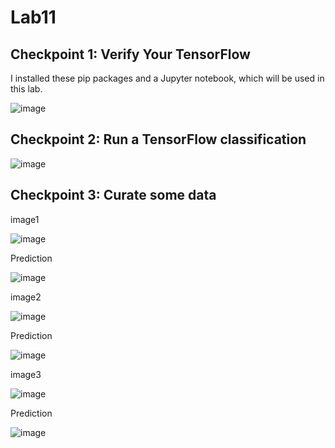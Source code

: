 # Lab11

## Checkpoint 1: Verify Your TensorFlow

I installed these pip packages and a Jupyter notebook, which will be used in this lab.

![image](https://user-images.githubusercontent.com/61073477/115223778-bfa15e00-a13e-11eb-98bd-9c06bebe2438.png)

## Checkpoint 2: Run a TensorFlow classification

![image](https://user-images.githubusercontent.com/61073477/115227114-a1d5f800-a142-11eb-8300-1eb3808d89c7.png)

## Checkpoint 3: Curate some data

image1

![image](https://user-images.githubusercontent.com/61073477/115231592-532b5c80-a148-11eb-828e-0a38287868d6.png)

Prediction

![image](https://user-images.githubusercontent.com/61073477/115231665-650cff80-a148-11eb-9483-72c8e1a310cb.png)

image2

![image](https://user-images.githubusercontent.com/61073477/115231801-92f24400-a148-11eb-995d-3f3949f13f8e.png)

Prediction

![image](https://user-images.githubusercontent.com/61073477/115231783-8e2d9000-a148-11eb-862f-51c8182f7bd9.png)

image3

![image](https://user-images.githubusercontent.com/61073477/115231849-a1406000-a148-11eb-987e-de5d859b599d.png)

Prediction

![image](https://user-images.githubusercontent.com/61073477/115231895-b0bfa900-a148-11eb-8208-4c30000e0d36.png)
